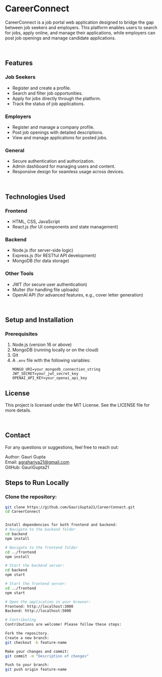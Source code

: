 # **CareerConnect**

CareerConnect is a job portal web application designed to bridge the gap between job seekers and employers. This platform enables users to search for jobs, apply online, and manage their applications, while employers can post job openings and manage candidate applications.

<br>

## **Features**

### **Job Seekers**
- Register and create a profile.
- Search and filter job opportunities.
- Apply for jobs directly through the platform.
- Track the status of job applications.

### **Employers**
- Register and manage a company profile.
- Post job openings with detailed descriptions.
- View and manage applications for posted jobs.

### **General**
- Secure authentication and authorization.
- Admin dashboard for managing users and content.
- Responsive design for seamless usage across devices.

<br>

## **Technologies Used**

### **Frontend**
- HTML, CSS, JavaScript
- React.js (for UI components and state management)

### **Backend**
- Node.js (for server-side logic)
- Express.js (for RESTful API development)
- MongoDB (for data storage)

### **Other Tools**
- JWT (for secure user authentication)
- Multer (for handling file uploads)
- OpenAI API (for advanced features, e.g., cover letter generation)

<br>

## **Setup and Installation**

### **Prerequisites**
1. Node.js (version 16 or above)
2. MongoDB (running locally or on the cloud)
3. Git
4. A `.env` file with the following variables:
   ```env
   MONGO_URI=your_mongodb_connection_string
   JWT_SECRET=your_jwt_secret_key
   OPENAI_API_KEY=your_openai_api_key
   
## **License**
This project is licensed under the MIT License. See the LICENSE file for more details.

<br/>

## **Contact**

For any questions or suggestions, feel free to reach out:

Author: Gauri Gupta<br/>
Email: agrahariya21@gmail.com<br/>
GitHub: GauriGupta21<br/>

## **Steps to Run Locally**

### Clone the repository:
```bash
git clone https://github.com/GauriGupta21/CareerConnect.git
cd CareerConnect


Install dependencies for both frontend and backend:
# Navigate to the backend folder
cd backend
npm install

# Navigate to the frontend folder
cd ../frontend
npm install

# Start the backend server:
cd backend
npm start

# Start the frontend server:
cd ../frontend
npm start

# Open the application in your browser:
Frontend: http://localhost:3000
Backend: http://localhost:5000

# Contributing
Contributions are welcome! Please follow these steps:

Fork the repository.
Create a new branch:
git checkout -b feature-name

Make your changes and commit:
git commit -m "Description of changes"

Push to your branch:
git push origin feature-name



